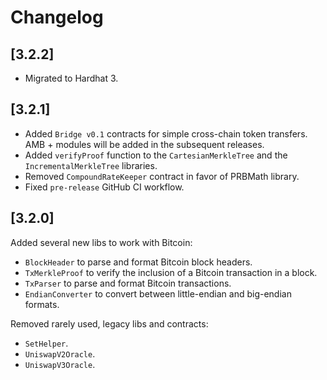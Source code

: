 # Changelog

## [3.2.2]

- Migrated to Hardhat 3.

## [3.2.1]

- Added `Bridge v0.1` contracts for simple cross-chain token transfers. AMB + modules will be added in the subsequent releases.
- Added `verifyProof` function to the `CartesianMerkleTree` and the `IncrementalMerkleTree` libraries.
- Removed `CompoundRateKeeper` contract in favor of PRBMath library.
- Fixed `pre-release` GitHub CI workflow.

## [3.2.0]

Added several new libs to work with Bitcoin:

- `BlockHeader` to parse and format Bitcoin block headers.
- `TxMerkleProof` to verify the inclusion of a Bitcoin transaction in a block.
- `TxParser` to parse and format Bitcoin transactions.
- `EndianConverter` to convert between little-endian and big-endian formats.

Removed rarely used, legacy libs and contracts:

- `SetHelper`.
- `UniswapV2Oracle`.
- `UniswapV3Oracle`.
